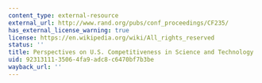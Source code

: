 ```yaml
---
content_type: external-resource
external_url: http://www.rand.org/pubs/conf_proceedings/CF235/
has_external_license_warning: true
license: https://en.wikipedia.org/wiki/All_rights_reserved
status: ''
title: Perspectives on U.S. Competitiveness in Science and Technology
uid: 92313111-3506-4fa9-adc8-c6470bf7b3be
wayback_url: ''
---
```

